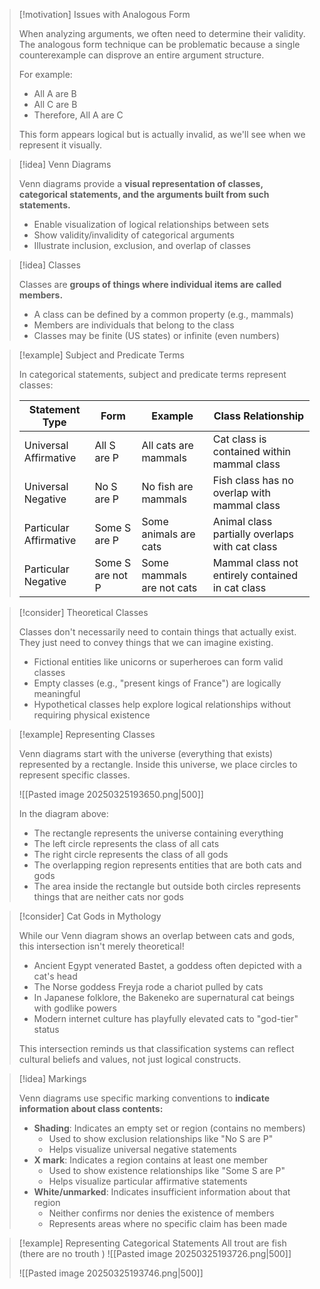 > [!motivation] Issues with Analogous Form
> 
> When analyzing arguments, we often need to determine their validity. The analogous form technique can be problematic because a single counterexample can disprove an entire argument structure.
> 
> For example:
> 
> - All A are B
> - All C are B
> - Therefore, All A are C
> 
> This form appears logical but is actually invalid, as we'll see when we represent it visually.

> [!idea] Venn Diagrams
> 
> Venn diagrams provide a **visual representation of classes, categorical statements, and the arguments built from such statements.**
> 
> - Enable visualization of logical relationships between sets
> - Show validity/invalidity of categorical arguments
> - Illustrate inclusion, exclusion, and overlap of classes

> [!idea] Classes
> 
> Classes are **groups of things where individual items are called members.**
> 
> - A class can be defined by a common property (e.g., mammals)
> - Members are individuals that belong to the class
> - Classes may be finite (US states) or infinite (even numbers)

> [!example] Subject and Predicate Terms
> 
> In categorical statements, subject and predicate terms represent classes:
> 
> |Statement Type|Form|Example|Class Relationship|
> |---|---|---|---|
> |Universal Affirmative|All S are P|All cats are mammals|Cat class is contained within mammal class|
> |Universal Negative|No S are P|No fish are mammals|Fish class has no overlap with mammal class|
> |Particular Affirmative|Some S are P|Some animals are cats|Animal class partially overlaps with cat class|
> |Particular Negative|Some S are not P|Some mammals are not cats|Mammal class not entirely contained in cat class|

> [!consider] Theoretical Classes
> 
> Classes don't necessarily need to contain things that actually exist. They just need to convey things that we can imagine existing.
> 
> - Fictional entities like unicorns or superheroes can form valid classes
> - Empty classes (e.g., "present kings of France") are logically meaningful
> - Hypothetical classes help explore logical relationships without requiring physical existence

> [!example] Representing Classes
> 
> Venn diagrams start with the universe (everything that exists) represented by a rectangle. Inside this universe, we place circles to represent specific classes.
> 
> ![[Pasted image 20250325193650.png|500]]
> 
> In the diagram above:
> 
> - The rectangle represents the universe containing everything
> - The left circle represents the class of all cats
> - The right circle represents the class of all gods
> - The overlapping region represents entities that are both cats and gods
> - The area inside the rectangle but outside both circles represents things that are neither cats nor gods

> [!consider] Cat Gods in Mythology
> 
> While our Venn diagram shows an overlap between cats and gods, this intersection isn't merely theoretical!
> 
> - Ancient Egypt venerated Bastet, a goddess often depicted with a cat's head
> - The Norse goddess Freyja rode a chariot pulled by cats
> - In Japanese folklore, the Bakeneko are supernatural cat beings with godlike powers
> - Modern internet culture has playfully elevated cats to "god-tier" status
> 
> This intersection reminds us that classification systems can reflect cultural beliefs and values, not just logical constructs.

> [!idea] Markings
> 
> Venn diagrams use specific marking conventions to **indicate information about class contents:**
> 
> - **Shading**: Indicates an empty set or region (contains no members)
>     - Used to show exclusion relationships like "No S are P"
>     - Helps visualize universal negative statements
> - **X mark**: Indicates a region contains at least one member
>     - Used to show existence relationships like "Some S are P"
>     - Helps visualize particular affirmative statements
> - **White/unmarked**: Indicates insufficient information about that region
>     - Neither confirms nor denies the existence of members
>     - Represents areas where no specific claim has been made

> [!example] Representing Categorical Statements
> All trout are fish (there are no trouth )
> ![[Pasted image 20250325193726.png|500]]
> 
> ![[Pasted image 20250325193746.png|500]]
